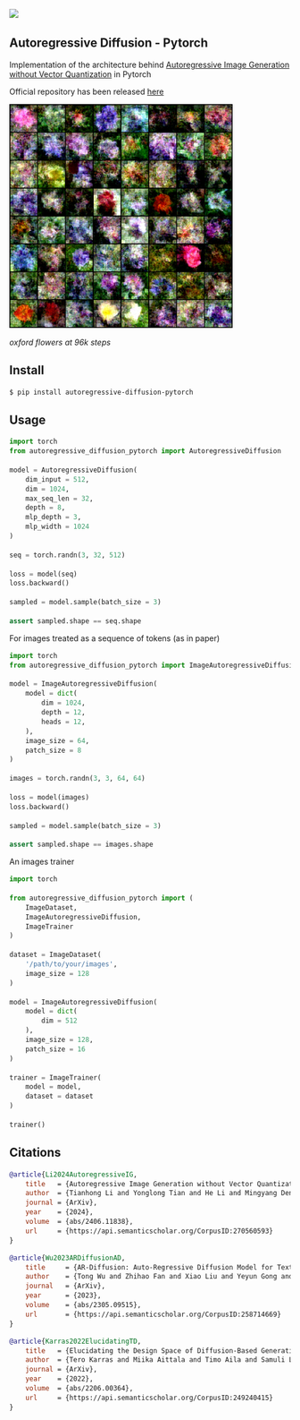 <img src="./ar-diffusion.png" width="400px"></img>

## Autoregressive Diffusion - Pytorch

Implementation of the architecture behind <a href="https://arxiv.org/abs/2406.11838">Autoregressive Image Generation without Vector Quantization</a> in Pytorch

Official repository has been released <a href="https://github.com/LTH14/mar">here</a>

<img src="./images/results.96600.png" width="400px"></img>

*oxford flowers at 96k steps*

## Install

```bash
$ pip install autoregressive-diffusion-pytorch
```

## Usage

```python
import torch
from autoregressive_diffusion_pytorch import AutoregressiveDiffusion

model = AutoregressiveDiffusion(
    dim_input = 512,
    dim = 1024,
    max_seq_len = 32,
    depth = 8,
    mlp_depth = 3,
    mlp_width = 1024
)

seq = torch.randn(3, 32, 512)

loss = model(seq)
loss.backward()

sampled = model.sample(batch_size = 3)

assert sampled.shape == seq.shape

```

For images treated as a sequence of tokens (as in paper)

```python
import torch
from autoregressive_diffusion_pytorch import ImageAutoregressiveDiffusion

model = ImageAutoregressiveDiffusion(
    model = dict(
        dim = 1024,
        depth = 12,
        heads = 12,
    ),
    image_size = 64,
    patch_size = 8
)

images = torch.randn(3, 3, 64, 64)

loss = model(images)
loss.backward()

sampled = model.sample(batch_size = 3)

assert sampled.shape == images.shape

```

An images trainer

```python
import torch

from autoregressive_diffusion_pytorch import (
    ImageDataset,
    ImageAutoregressiveDiffusion,
    ImageTrainer
)

dataset = ImageDataset(
    '/path/to/your/images',
    image_size = 128
)

model = ImageAutoregressiveDiffusion(
    model = dict(
        dim = 512
    ),
    image_size = 128,
    patch_size = 16
)

trainer = ImageTrainer(
    model = model,
    dataset = dataset
)

trainer()
```

## Citations

```bibtex
@article{Li2024AutoregressiveIG,
    title   = {Autoregressive Image Generation without Vector Quantization},
    author  = {Tianhong Li and Yonglong Tian and He Li and Mingyang Deng and Kaiming He},
    journal = {ArXiv},
    year    = {2024},
    volume  = {abs/2406.11838},
    url     = {https://api.semanticscholar.org/CorpusID:270560593}
}
```

```bibtex
@article{Wu2023ARDiffusionAD,
    title     = {AR-Diffusion: Auto-Regressive Diffusion Model for Text Generation},
    author    = {Tong Wu and Zhihao Fan and Xiao Liu and Yeyun Gong and Yelong Shen and Jian Jiao and Haitao Zheng and Juntao Li and Zhongyu Wei and Jian Guo and Nan Duan and Weizhu Chen},
    journal   = {ArXiv},
    year      = {2023},
    volume    = {abs/2305.09515},
    url       = {https://api.semanticscholar.org/CorpusID:258714669}
}
```

```bibtex
@article{Karras2022ElucidatingTD,
    title   = {Elucidating the Design Space of Diffusion-Based Generative Models},
    author  = {Tero Karras and Miika Aittala and Timo Aila and Samuli Laine},
    journal = {ArXiv},
    year    = {2022},
    volume  = {abs/2206.00364},
    url     = {https://api.semanticscholar.org/CorpusID:249240415}
}
```
